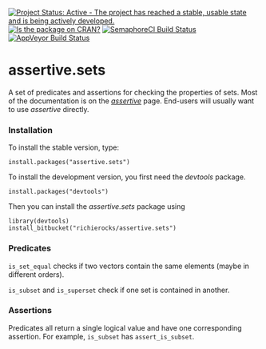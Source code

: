 [![Project Status: Active - The project has reached a stable, usable state and is being actively developed.](http://www.repostatus.org/badges/0.1.0/active.svg)](http://www.repostatus.org/#active)
[![Is the package on CRAN?](http://www.r-pkg.org/badges/version/assertive.sets)](http://www.r-pkg.org/pkg/assertive.sets)
[![SemaphoreCI Build Status](https://semaphoreci.com/api/v1/projects/8f9d4316-ca97-419c-9a71-eed37e9b3165/635160/badge.svg)](https://semaphoreci.com/richierocks/assertive-sets)
[![AppVeyor Build Status](https://ci.appveyor.com/api/projects/status/2d3nr6mxrbhiubxq?svg=true)](https://ci.appveyor.com/project/richierocks/assertive-sets)

# assertive.sets

A set of predicates and assertions for checking the properties of sets.  Most of the documentation is on the *[assertive](https://bitbucket.org/richierocks/assertive)* page.  End-users will usually want to use *assertive* directly.


### Installation

To install the stable version, type:

```{r}
install.packages("assertive.sets")
```

To install the development version, you first need the *devtools* package.

```{r}
install.packages("devtools")
```

Then you can install the *assertive.sets* package using

```{r}
library(devtools)
install_bitbucket("richierocks/assertive.sets")
```

### Predicates

`is_set_equal` checks if two vectors contain the same elements (maybe in different orders).

`is_subset` and `is_superset` check if one set is contained in another.

### Assertions

Predicates all return a single logical value and have one corresponding assertion.  For example, `is_subset` has `assert_is_subset`.